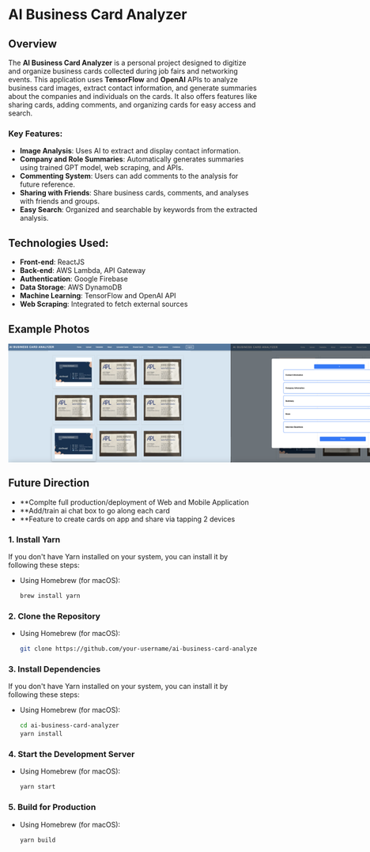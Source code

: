 # AI Business Card Analyzer

## Overview

The **AI Business Card Analyzer** is a personal project designed to digitize and organize business cards collected during job fairs and networking events. This application uses **TensorFlow** and **OpenAI** APIs to analyze business card images, extract contact information, and generate summaries about the companies and individuals on the cards. It also offers features like sharing cards, adding comments, and organizing cards for easy access and search.

### Key Features:
- **Image Analysis**: Uses AI to extract and display contact information.
- **Company and Role Summaries**: Automatically generates summaries using trained GPT model, web scraping, and APIs.
- **Commenting System**: Users can add comments to the analysis for future reference.
- **Sharing with Friends**: Share business cards, comments, and analyses with friends and groups.
- **Easy Search**: Organized and searchable by keywords from the extracted analysis.

## Technologies Used:
- **Front-end**: ReactJS
- **Back-end**: AWS Lambda, API Gateway
- **Authentication**: Google Firebase
- **Data Storage**: AWS DynamoDB
- **Machine Learning**: TensorFlow and OpenAI API
- **Web Scraping**: Integrated to fetch external sources
  
## Example Photos 

<div style="display: flex;">
  <img src="./Photos/E168662B-1566-42BE-B43F-E53B350DDE74.png" alt="Alt Text" width="450"/>
  <img src="./Photos/97CAE22D-4BD9-43F8-8BDC-1BD0F7B28B09.png" alt="Alt Text" width="450"/>
  <img src="./Photos/02FE6090-09D2-4D1B-BB79-143AA775D3FE.png" alt="Alt Text" width="450"/>
  <img src="./Photos/9629082F-5F1E-4C40-8413-E7D08B362F38.png" alt="Alt Text" width="450"/>
</div>

## Future Direction
- **Complte full production/deployment of Web and Mobile Application
- **Add/train ai chat box to go along each card
- **Feature to create cards on app and share via tapping 2 devices


### 1. Install Yarn

If you don't have Yarn installed on your system, you can install it by following these steps:

- Using Homebrew (for macOS):
  ```bash
  brew install yarn
### 2. Clone the Repository



- Using Homebrew (for macOS):
  ```bash
  git clone https://github.com/your-username/ai-business-card-analyzer.git

### 3. Install Dependencies

If you don't have Yarn installed on your system, you can install it by following these steps:

- Using Homebrew (for macOS):
  ```bash
  cd ai-business-card-analyzer
  yarn install

### 4. Start the Development Server



- Using Homebrew (for macOS):
  ```bash
  yarn start

### 5. Build for Production



- Using Homebrew (for macOS):
  ```bash
  yarn build

